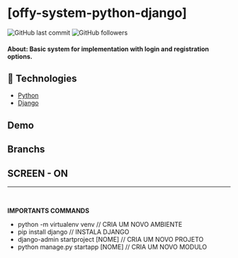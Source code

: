 # [offy-system-python-django]

![GitHub last commit](https://img.shields.io/github/last-commit/FernandoCelmer/indexoffy-system-python-django) ![GitHub followers](https://img.shields.io/github/followers/FernandoCelmer?label=Fernando%20Celmer&style=social)

#### About: Basic system for implementation with login and registration options. 

## 🚀 Technologies

- [Python](http://python.org) 
- [Django](http://djangoproject.com)

## Demo

## Branchs

## SCREEN - ON 
________________________________
<br>

<p><b>IMPORTANTS COMMANDS</b></p>
<ul>
    <li>python -m virtualenv venv           // CRIA UM NOVO AMBIENTE</li>
    <li>pip install django                  // INSTALA DJANGO</li>
    <li>django-admin startproject [NOME]    // CRIA UM NOVO PROJETO</li>
    <li>python manage.py startapp [NOME]    // CRIA UM NOVO MODULO</li>
</ul>



